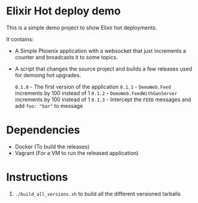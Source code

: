 # Elixir Hot deploy demo

This is a simple demo project to show Elixir hot deployments.

It contains:
* A Simple Phoenix application with a websocket that just increments
  a counter and broadcasts it to some topics.
* A script that changes the source project and builds a few releases used
  for demoing hot upgrades.

  `0.1.0` - The first version of the application
  `0.1.1` - `DemoWeb.Feed` increments by 100 instead of 1
  `0.1.2` - `DemoWeb.FeedWithGenServer` increments by 100 instead of 1
  `0.1.3` - Intercept the `FEED` messages and add `foo: "bar"` to message

# Dependencies

* Docker (To build the releases)
* Vagrant (For a VM to run the released application)

# Instructions

1. `./build_all_versions.sh` to build all the different versioned tarballs
